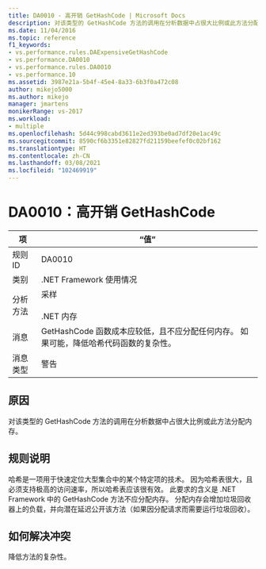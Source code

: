 ```yaml
---
title: DA0010 - 高开销 GetHashCode | Microsoft Docs
description: 对该类型的 GetHashCode 方法的调用在分析数据中占很大比例或此方法分配内存。
ms.date: 11/04/2016
ms.topic: reference
f1_keywords:
- vs.performance.rules.DAExpensiveGetHashCode
- vs.performance.DA0010
- vs.performance.rules.DA0010
- vs.performance.10
ms.assetid: 3987e21a-5b4f-45e4-8a33-6b3f0a472c08
author: mikejo5000
ms.author: mikejo
manager: jmartens
monikerRange: vs-2017
ms.workload:
- multiple
ms.openlocfilehash: 5d44c998cabd3611e2ed393be0ad7df20e1ac49c
ms.sourcegitcommit: 8590cf6b3351e82827fd21159beefef0c02bf162
ms.translationtype: HT
ms.contentlocale: zh-CN
ms.lasthandoff: 03/08/2021
ms.locfileid: "102469919"
---
```

# <a name="da0010-expensive-gethashcode"></a>DA0010：高开销 GetHashCode

|项|“值”|
|-|-|
|规则 ID|DA0010|
|类别|.NET Framework 使用情况|
|分析方法|采样<br /><br /> .NET 内存|
|消息|GetHashCode 函数成本应较低，且不应分配任何内存。 如果可能，降低哈希代码函数的复杂性。|
|消息类型|警告|

## <a name="cause"></a>原因
 对该类型的 GetHashCode 方法的调用在分析数据中占很大比例或此方法分配内存。

## <a name="rule-description"></a>规则说明
 哈希是一项用于快速定位大型集合中的某个特定项的技术。 因为哈希表很大，且必须支持极高的访问速率，所以哈希表应该很有效。 此要求的含义是 .NET Framework 中的 GetHashCode 方法不应分配内存。 分配内存会增加垃圾回收器上的负载，并向潜在延迟公开该方法（如果因分配请求而需要运行垃圾回收）。

## <a name="how-to-fix-violations"></a>如何解决冲突
 降低方法的复杂性。
